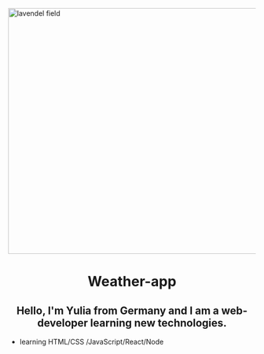 <img src="https://images.unsplash.com/photo-1499002238440-d264edd596ec?q=80&w=1470&auto=format&fit=crop&ixlib=rb-4.0.3&ixid=M3wxMjA3fDB8MHxwaG90by1wYWdlfHx8fGVufDB8fHx8fA%3D%3D" width="1200px" height="500" alt="lavendel field">
<h1 align="center">Weather-app</h1>
<h2 align="center">Hello, I'm Yulia from Germany and I am a web-developer learning new technologies.</h2>
<ul>
  <li>learning HTML/CSS /JavaScript/React/Node</li>
</ul>
